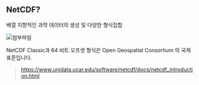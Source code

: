 ## NetCDF?   

배열 지향적인 과학 데이터의 생성 및 다양한 형식집합  

![첨부파일](http://geoserver.geo-solutions.it/edu/en/_images/md1.png)  

NetCDF Classic과 64 비트 오프셋 형식은 Open Geospatial Consortium 의 국제 표준입니다.  
  
> <https://www.unidata.ucar.edu/software/netcdf/docs/netcdf_introduction.html> 
